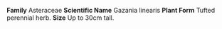  **Family** Asteraceae **Scientific Name** Gazania linearis **Plant Form** Tufted perennial herb. **Size** Up to 30cm tall.